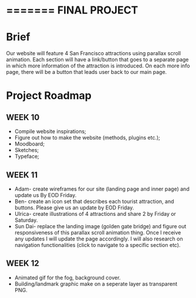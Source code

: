 =======
FINAL PROJECT
======
Brief
======
Our website will feature 4 San Francisco attractions using parallax scroll animation. Each section will have a link/button that goes to a separate page in which more information of the attraction is introduced. On each more info page, there will be a button that leads user back to our main page.

Project Roadmap
======
WEEK 10
-----
- Compile website inspirations; 
- Figure out how to make the website (methods, plugins etc.); 
- Moodboard; 
- Sketches; 
- Typeface;

WEEK 11
------
- Adam- create wireframes for our site (landing page and inner page) and update us By EOD Friday.
- Ben- create an icon set that describes each tourist attraction, and buttons. Please give us an update by EOD Friday.
- Ulrica- create illustrations of 4 attractions and share 2 by Friday or Saturday.
- Sun Dai- replace the landing image (golden gate bridge) and figure out responsiveness of this parallax scroll animation thing. Once I receive any updates I will update the page accordingly. I will also research on navigation functionalities (click to navigate to a specific section etc).

WEEK 12
------
- Animated gif for the fog, background cover.
- Building/landmark graphic make on a seperate layer as transparent PNG.
